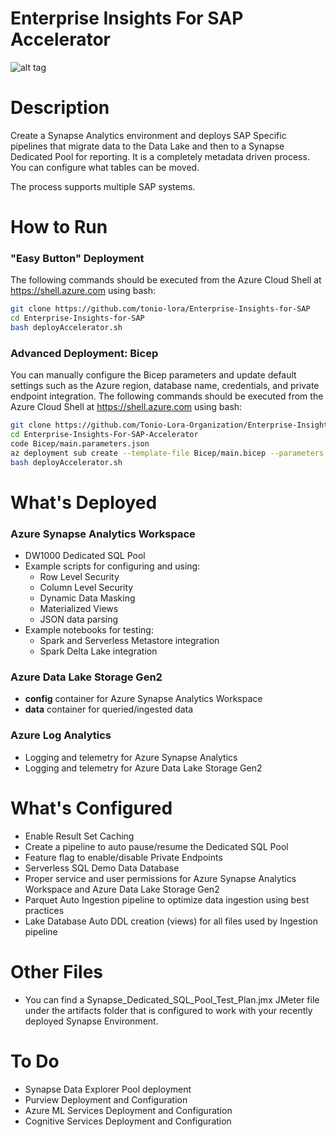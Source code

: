 # Enterprise Insights For SAP Accelerator

![alt tag](https://raw.githubusercontent.com/shaneochotny/Azure-Synapse-Analytics-PoC\/main/Images/Synapse-Analytics-PoC-Architecture.gif)

# Description

Create a Synapse Analytics environment and deploys SAP Specific pipelines that migrate data to the Data Lake and then to a Synapse Dedicated Pool for reporting. It is a completely metadata driven process. You can configure what tables can be moved.

The process supports multiple SAP systems.


# How to Run

### "Easy Button" Deployment
The following commands should be executed from the Azure Cloud Shell at https://shell.azure.com using bash:
```bash
git clone https://github.com/tonio-lora/Enterprise-Insights-for-SAP
cd Enterprise-Insights-for-SAP
bash deployAccelerator.sh 
```

### Advanced Deployment: Bicep
You can manually configure the Bicep parameters and update default settings such as the Azure region, database name, credentials, and private endpoint integration. The following commands should be executed from the Azure Cloud Shell at https://shell.azure.com using bash:
```bash
git clone https://github.com/Tonio-Lora-Organization/Enterprise-Insights-For-SAP-Accelerator
cd Enterprise-Insights-For-SAP-Accelerator
code Bicep/main.parameters.json
az deployment sub create --template-file Bicep/main.bicep --parameters Bicep/main.parameters.json --name Enterprise-Insights-For-SAP-Accelerator --location eastus
bash deployAccelerator.sh 
```

# What's Deployed

### Azure Synapse Analytics Workspace
- DW1000 Dedicated SQL Pool
- Example scripts for configuring and using:
    - Row Level Security
    - Column Level Security
    - Dynamic Data Masking
    - Materialized Views
    - JSON data parsing
- Example notebooks for testing:
    - Spark and Serverless Metastore integration
    - Spark Delta Lake integration

### Azure Data Lake Storage Gen2
- <b>config</b> container for Azure Synapse Analytics Workspace
- <b>data</b> container for queried/ingested data

### Azure Log Analytics
- Logging and telemetry for Azure Synapse Analytics
- Logging and telemetry for Azure Data Lake Storage Gen2

# What's Configured
- Enable Result Set Caching
- Create a pipeline to auto pause/resume the Dedicated SQL Pool
- Feature flag to enable/disable Private Endpoints
- Serverless SQL Demo Data Database
- Proper service and user permissions for Azure Synapse Analytics Workspace and Azure Data Lake Storage Gen2
- Parquet Auto Ingestion pipeline to optimize data ingestion using best practices
- Lake Database Auto DDL creation (views) for all files used by Ingestion pipeline

# Other Files
- You can find a Synapse_Dedicated_SQL_Pool_Test_Plan.jmx JMeter file under the artifacts folder that is configured to work with your recently deployed Synapse Environment.  

# To Do
- Synapse Data Explorer Pool deployment
- Purview Deployment and Configuration
- Azure ML Services Deployment and Configuration
- Cognitive Services Deployment and Configuration
